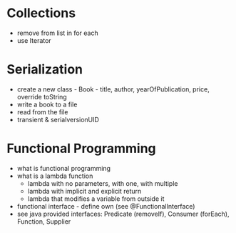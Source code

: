 # Collections
- remove from list in for each
- use Iterator

# Serialization
- create a new class - Book - title, author, yearOfPublication, price, override toString
- write a book to a file
- read from the file
- transient & serialversionUID

# Functional Programming
- what is functional programming
- what is a lambda function
  - lambda with no parameters, with one, with multiple
  - lambda with implicit and explicit return
  - lambda that modifies a variable from outside it
- functional interface - define own (see @FunctionalInterface)
- see java provided interfaces: Predicate (removeIf), Consumer (forEach), Function, Supplier
